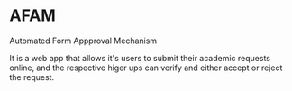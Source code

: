 # AFAM
 Automated Form Appproval Mechanism

It is a web app that allows it's users to submit their academic requests online, and the respective higer ups can verify and either accept or reject the request. 


